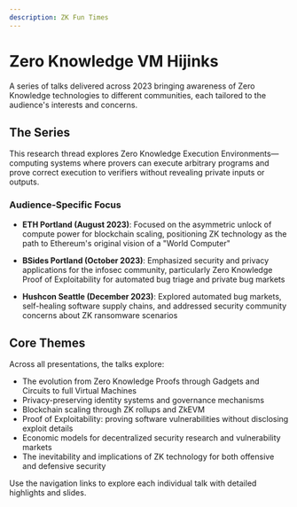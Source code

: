 ```yaml
---
description: ZK Fun Times
---
```


# Zero Knowledge VM Hijinks

A series of talks delivered across 2023 bringing awareness of Zero Knowledge technologies to different communities, each tailored to the audience's interests and concerns.

## The Series

This research thread explores Zero Knowledge Execution Environments—computing systems where provers can execute arbitrary programs and prove correct execution to verifiers without revealing private inputs or outputs.

### Audience-Specific Focus

- **ETH Portland (August 2023)**: Focused on the asymmetric unlock of compute power for blockchain scaling, positioning ZK technology as the path to Ethereum's original vision of a "World Computer"

- **BSides Portland (October 2023)**: Emphasized security and privacy applications for the infosec community, particularly Zero Knowledge Proof of Exploitability for automated bug triage and private bug markets

- **Hushcon Seattle (December 2023)**: Explored automated bug markets, self-healing software supply chains, and addressed security community concerns about ZK ransomware scenarios

## Core Themes

Across all presentations, the talks explore:
- The evolution from Zero Knowledge Proofs through Gadgets and Circuits to full Virtual Machines
- Privacy-preserving identity systems and governance mechanisms
- Blockchain scaling through ZK rollups and ZkEVM
- Proof of Exploitability: proving software vulnerabilities without disclosing exploit details
- Economic models for decentralized security research and vulnerability markets
- The inevitability and implications of ZK technology for both offensive and defensive security

Use the navigation links to explore each individual talk with detailed highlights and slides.
